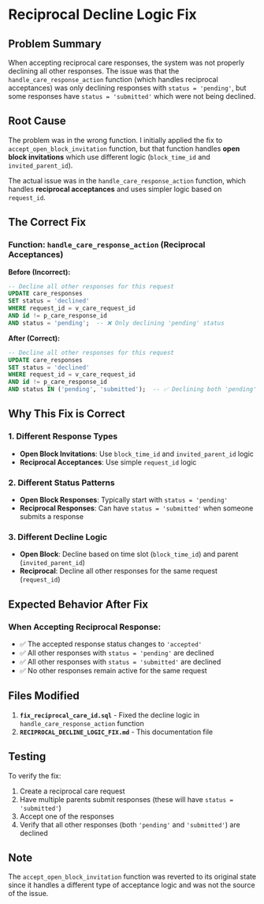 # Reciprocal Decline Logic Fix

## Problem Summary

When accepting reciprocal care responses, the system was not properly declining all other responses. The issue was that the `handle_care_response_action` function (which handles reciprocal acceptances) was only declining responses with `status = 'pending'`, but some responses have `status = 'submitted'` which were not being declined.

## Root Cause

The problem was in the wrong function. I initially applied the fix to `accept_open_block_invitation` function, but that function handles **open block invitations** which use different logic (`block_time_id` and `invited_parent_id`).

The actual issue was in the `handle_care_response_action` function, which handles **reciprocal acceptances** and uses simpler logic based on `request_id`.

## The Correct Fix

### Function: `handle_care_response_action` (Reciprocal Acceptances)

**Before (Incorrect):**
```sql
-- Decline all other responses for this request
UPDATE care_responses 
SET status = 'declined'
WHERE request_id = v_care_request_id
AND id != p_care_response_id
AND status = 'pending';  -- ❌ Only declining 'pending' status
```

**After (Correct):**
```sql
-- Decline all other responses for this request
UPDATE care_responses 
SET status = 'declined'
WHERE request_id = v_care_request_id
AND id != p_care_response_id
AND status IN ('pending', 'submitted');  -- ✅ Declining both 'pending' and 'submitted' statuses
```

## Why This Fix is Correct

### 1. **Different Response Types**
- **Open Block Invitations**: Use `block_time_id` and `invited_parent_id` logic
- **Reciprocal Acceptances**: Use simple `request_id` logic

### 2. **Different Status Patterns**
- **Open Block Responses**: Typically start with `status = 'pending'`
- **Reciprocal Responses**: Can have `status = 'submitted'` when someone submits a response

### 3. **Different Decline Logic**
- **Open Block**: Decline based on time slot (`block_time_id`) and parent (`invited_parent_id`)
- **Reciprocal**: Decline all other responses for the same request (`request_id`)

## Expected Behavior After Fix

### When Accepting Reciprocal Response:
- ✅ The accepted response status changes to `'accepted'`
- ✅ All other responses with `status = 'pending'` are declined
- ✅ All other responses with `status = 'submitted'` are declined
- ✅ No other responses remain active for the same request

## Files Modified

1. **`fix_reciprocal_care_id.sql`** - Fixed the decline logic in `handle_care_response_action` function
2. **`RECIPROCAL_DECLINE_LOGIC_FIX.md`** - This documentation file

## Testing

To verify the fix:
1. Create a reciprocal care request
2. Have multiple parents submit responses (these will have `status = 'submitted'`)
3. Accept one of the responses
4. Verify that all other responses (both `'pending'` and `'submitted'`) are declined

## Note

The `accept_open_block_invitation` function was reverted to its original state since it handles a different type of acceptance logic and was not the source of the issue.
